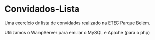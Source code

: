 # Convidados-Lista
Uma exercício de lista de convidados realizado na ETEC Parque Belém.

Utilizamos o WampServer para emular o MySQL e Apache (para o php)
